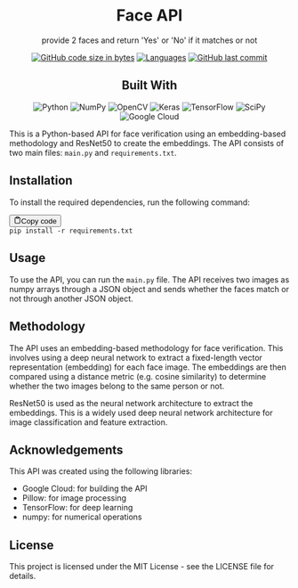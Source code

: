 <h1 align=center>Face API</h1>
<p align=center>provide 2 faces and return 'Yes' or 'No' if it matches or not</p>
<div align='center'>
  
[![GitHub code size in bytes](https://img.shields.io/github/languages/code-size/jesherjoshua/faceverificationapi?logo=github&style=for-the-badge)](https://github.com/jesherjoshua/faceverificationapi)
[![Languages](https://img.shields.io/github/languages/count/jesherjoshua/faceverificationapi?style=for-the-badge)](https://github.com/jesherjoshua/faceverificationapi)
[![GitHub last commit](https://img.shields.io/github/last-commit/jesherjoshua/faceverificationapi?style=for-the-badge&logo=git)](https://github.com/jesherjoshua/faceverificationapi)

<h2>Built With</h2>

![Python](https://img.shields.io/badge/python-3670A0?style=for-the-badge&logo=python&logoColor=ffdd54)
![NumPy](https://img.shields.io/badge/Numpy-777BB4?style=for-the-badge&logo=numpy&logoColor=white)
![OpenCV](https://img.shields.io/badge/opencv-%23white.svg?style=for-the-badge&logo=opencv&logoColor=white)
![Keras](https://img.shields.io/badge/Keras-%23D00000.svg?style=for-the-badge&logo=Keras&logoColor=white)
![TensorFlow](https://img.shields.io/badge/TensorFlow-%23FF6F00.svg?style=for-the-badge&logo=TensorFlow&logoColor=white)
![SciPy](https://img.shields.io/badge/SciPy-%230C55A5.svg?style=for-the-badge&logo=scipy&logoColor=%white)
![Google Cloud](https://img.shields.io/badge/GoogleCloud-%234285F4.svg?style=for-the-badge&logo=google-cloud&logoColor=white)
</div>


This is a Python-based API for face verification using an embedding-based methodology and ResNet50 to create the embeddings. The API consists of two main files: `main.py` and `requirements.txt`.

## Installation

To install the required dependencies, run the following command:

<pre><div class="bg-black mb-4 rounded-md"><div class="flex items-center relative text-gray-200 bg-gray-800 px-4 py-2 text-xs font-sans"><button class="flex ml-auto gap-2"><svg stroke="currentColor" fill="none" stroke-width="2" viewBox="0 0 24 24" stroke-linecap="round" stroke-linejoin="round" class="h-4 w-4" height="1em" width="1em" xmlns="http://www.w3.org/2000/svg" data-darkreader-inline-stroke=""><path d="M16 4h2a2 2 0 0 1 2 2v14a2 2 0 0 1-2 2H6a2 2 0 0 1-2-2V6a2 2 0 0 1 2-2h2"></path><rect x="8" y="2" width="8" height="4" rx="1" ry="1"></rect></svg>Copy code</button></div><div class="p-4 overflow-y-auto"><code class="!whitespace-pre hljs">pip install -r requirements.txt
</code></div></div></pre>

## Usage

To use the API, you can run the `main.py` file. The API receives two images as numpy arrays through a JSON object and sends whether the faces match or not through another JSON object.

## Methodology

The API uses an embedding-based methodology for face verification. This involves using a deep neural network to extract a fixed-length vector representation (embedding) for each face image. The embeddings are then compared using a distance metric (e.g. cosine similarity) to determine whether the two images belong to the same person or not.

ResNet50 is used as the neural network architecture to extract the embeddings. This is a widely used deep neural network architecture for image classification and feature extraction.

## Acknowledgements

This API was created using the following libraries:

* Google Cloud: for building the API
* Pillow: for image processing
* TensorFlow: for deep learning
* numpy: for numerical operations

## License

This project is licensed under the MIT License - see the LICENSE file for details.
